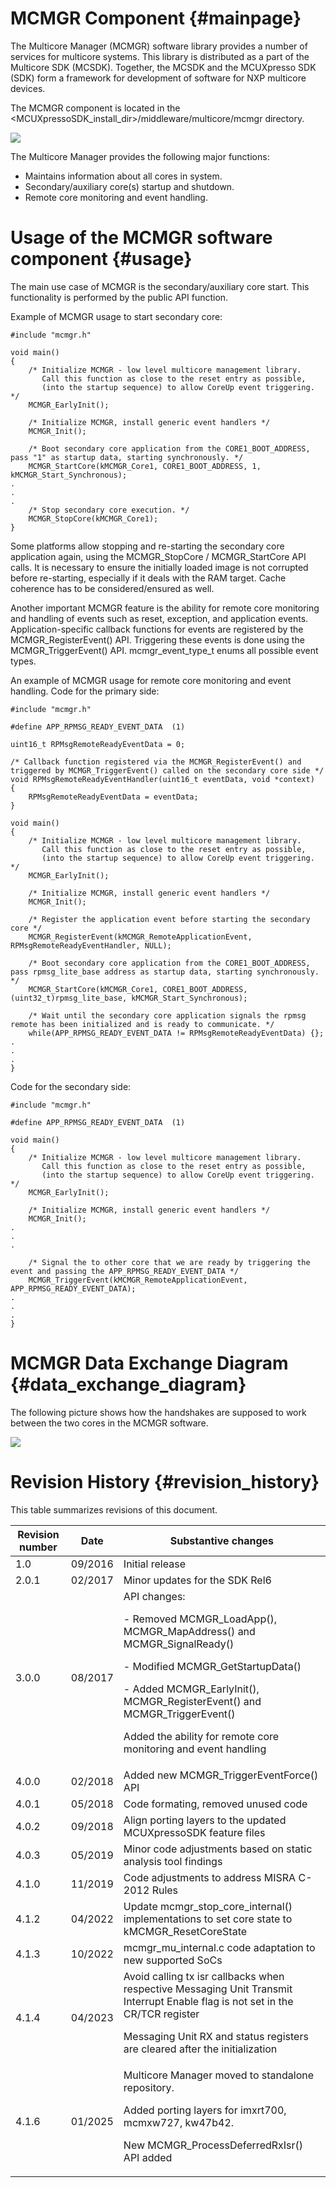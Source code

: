 MCMGR Component                         {#mainpage}
===============

The Multicore Manager (MCMGR) software library provides a number of services for multicore systems. This library is distributed as a part of the Multicore SDK (MCSDK). Together, the MCSDK and the MCUXpresso SDK (SDK) form a framework for development of software for NXP multicore devices.

The MCMGR component is located in the &lt;MCUXpressoSDK_install_dir&gt;/middleware/multicore/mcmgr directory.

![](./mcsdk.png)

The Multicore Manager provides the following major functions:

- Maintains information about all cores in system.
- Secondary/auxiliary core(s) startup and shutdown.
- Remote core monitoring and event handling.

# Usage of the MCMGR software component {#usage}

The main use case of MCMGR is the secondary/auxiliary core start. This functionality is performed by the public API function.

Example of MCMGR usage to start secondary core:

~~~~~{.c}
#include "mcmgr.h"

void main()
{
    /* Initialize MCMGR - low level multicore management library.
       Call this function as close to the reset entry as possible,
       (into the startup sequence) to allow CoreUp event triggering. */
    MCMGR_EarlyInit();

    /* Initialize MCMGR, install generic event handlers */
    MCMGR_Init();

    /* Boot secondary core application from the CORE1_BOOT_ADDRESS, pass "1" as startup data, starting synchronously. */
    MCMGR_StartCore(kMCMGR_Core1, CORE1_BOOT_ADDRESS, 1, kMCMGR_Start_Synchronous);
.
.
.
    /* Stop secondary core execution. */
    MCMGR_StopCore(kMCMGR_Core1);
}
~~~~~

Some platforms allow stopping and re-starting the secondary core application again, using the MCMGR_StopCore / MCMGR_StartCore API calls. It is necessary to ensure the initially loaded image is not corrupted before re-starting, especially if it deals with the RAM target. Cache coherence has to be considered/ensured as well.

Another important MCMGR feature is the ability for remote core monitoring and handling of events such as reset, exception, and application events.
Application-specific callback functions for events are registered by the MCMGR_RegisterEvent() API. Triggering these events is done using the MCMGR_TriggerEvent() API.
mcmgr_event_type_t enums all possible event types.

An example of MCMGR usage for remote core monitoring and event handling.
Code for the primary side:

~~~~~{.c}
#include "mcmgr.h"

#define APP_RPMSG_READY_EVENT_DATA  (1)

uint16_t RPMsgRemoteReadyEventData = 0;

/* Callback function registered via the MCMGR_RegisterEvent() and triggered by MCMGR_TriggerEvent() called on the secondary core side */
void RPMsgRemoteReadyEventHandler(uint16_t eventData, void *context)
{
    RPMsgRemoteReadyEventData = eventData;
}

void main()
{
    /* Initialize MCMGR - low level multicore management library.
       Call this function as close to the reset entry as possible,
       (into the startup sequence) to allow CoreUp event triggering. */
    MCMGR_EarlyInit();

    /* Initialize MCMGR, install generic event handlers */
    MCMGR_Init();

    /* Register the application event before starting the secondary core */
    MCMGR_RegisterEvent(kMCMGR_RemoteApplicationEvent, RPMsgRemoteReadyEventHandler, NULL);

    /* Boot secondary core application from the CORE1_BOOT_ADDRESS, pass rpmsg_lite_base address as startup data, starting synchronously. */
    MCMGR_StartCore(kMCMGR_Core1, CORE1_BOOT_ADDRESS, (uint32_t)rpmsg_lite_base, kMCMGR_Start_Synchronous);

    /* Wait until the secondary core application signals the rpmsg remote has been initialized and is ready to communicate. */
    while(APP_RPMSG_READY_EVENT_DATA != RPMsgRemoteReadyEventData) {};
.
.
.
}
~~~~~

Code for the secondary side:

~~~~~{.c}
#include "mcmgr.h"

#define APP_RPMSG_READY_EVENT_DATA  (1)

void main()
{
    /* Initialize MCMGR - low level multicore management library.
       Call this function as close to the reset entry as possible,
       (into the startup sequence) to allow CoreUp event triggering. */
    MCMGR_EarlyInit();

    /* Initialize MCMGR, install generic event handlers */
    MCMGR_Init();
.
.
.

    /* Signal the to other core that we are ready by triggering the event and passing the APP_RPMSG_READY_EVENT_DATA */
    MCMGR_TriggerEvent(kMCMGR_RemoteApplicationEvent, APP_RPMSG_READY_EVENT_DATA);
.
.
.
}
~~~~~

# MCMGR Data Exchange Diagram {#data_exchange_diagram}

The following picture shows how the handshakes are supposed to work between the two cores in the MCMGR software.

![](./MCMgrDataExchangeDiagram.png)

# Revision History {#revision_history}

This table summarizes revisions of this document.

|Revision number| Date    |Substantive changes                       |
|---------------|---------|------------------------------------------|
|1.0            | 09/2016 | Initial release                          |
|2.0.1          | 02/2017 | Minor updates for the SDK Rel6           |
|3.0.0          | 08/2017 | API changes: <p> - Removed MCMGR_LoadApp(), MCMGR_MapAddress() and MCMGR_SignalReady() <p> - Modified MCMGR_GetStartupData() <p> - Added MCMGR_EarlyInit(), MCMGR_RegisterEvent() and MCMGR_TriggerEvent() <p><p> Added the ability for remote core monitoring and event handling|
|4.0.0          | 02/2018 | Added new MCMGR_TriggerEventForce() API  |
|4.0.1          | 05/2018 | Code formating, removed unused code      |
|4.0.2          | 09/2018 | Align porting layers to the updated MCUXpressoSDK feature files      |
|4.0.3          | 05/2019 | Minor code adjustments based on static analysis tool findings      |
|4.1.0          | 11/2019 | Code adjustments to address MISRA C-2012 Rules      |
|4.1.2          | 04/2022 | Update mcmgr_stop_core_internal() implementations to set core state to kMCMGR_ResetCoreState      |
|4.1.3          | 10/2022 | mcmgr_mu_internal.c code adaptation to new supported SoCs     |
|4.1.4          | 04/2023 | Avoid calling tx isr callbacks when respective Messaging Unit Transmit Interrupt Enable flag is not set in the CR/TCR register <p> Messaging Unit RX and status registers are cleared after the initialization     |
|4.1.6          | 01/2025 | Multicore Manager moved to standalone repository. <p> Added porting layers for imxrt700, mcmxw727, kw47b42. <p> New MCMGR_ProcessDeferredRxIsr() API added     |

